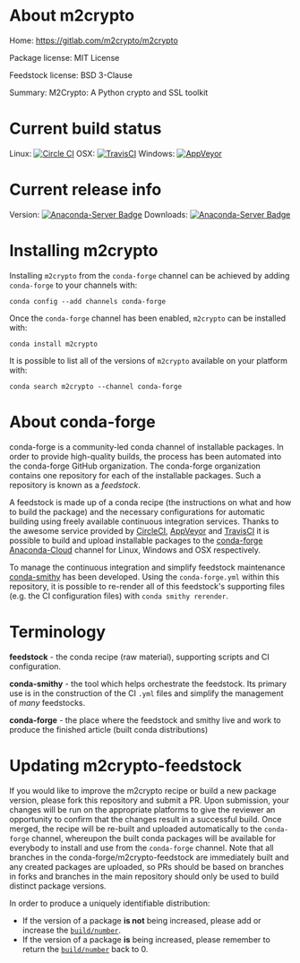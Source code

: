 About m2crypto
==============

Home: https://gitlab.com/m2crypto/m2crypto

Package license: MIT License

Feedstock license: BSD 3-Clause

Summary: M2Crypto: A Python crypto and SSL toolkit



Current build status
====================

Linux: [![Circle CI](https://circleci.com/gh/conda-forge/m2crypto-feedstock.svg?style=shield)](https://circleci.com/gh/conda-forge/m2crypto-feedstock)
OSX: [![TravisCI](https://travis-ci.org/conda-forge/m2crypto-feedstock.svg?branch=master)](https://travis-ci.org/conda-forge/m2crypto-feedstock)
Windows: [![AppVeyor](https://ci.appveyor.com/api/projects/status/github/conda-forge/m2crypto-feedstock?svg=True)](https://ci.appveyor.com/project/conda-forge/m2crypto-feedstock/branch/master)

Current release info
====================
Version: [![Anaconda-Server Badge](https://anaconda.org/conda-forge/m2crypto/badges/version.svg)](https://anaconda.org/conda-forge/m2crypto)
Downloads: [![Anaconda-Server Badge](https://anaconda.org/conda-forge/m2crypto/badges/downloads.svg)](https://anaconda.org/conda-forge/m2crypto)

Installing m2crypto
===================

Installing `m2crypto` from the `conda-forge` channel can be achieved by adding `conda-forge` to your channels with:

```
conda config --add channels conda-forge
```

Once the `conda-forge` channel has been enabled, `m2crypto` can be installed with:

```
conda install m2crypto
```

It is possible to list all of the versions of `m2crypto` available on your platform with:

```
conda search m2crypto --channel conda-forge
```


About conda-forge
=================

conda-forge is a community-led conda channel of installable packages.
In order to provide high-quality builds, the process has been automated into the
conda-forge GitHub organization. The conda-forge organization contains one repository
for each of the installable packages. Such a repository is known as a *feedstock*.

A feedstock is made up of a conda recipe (the instructions on what and how to build
the package) and the necessary configurations for automatic building using freely
available continuous integration services. Thanks to the awesome service provided by
[CircleCI](https://circleci.com/), [AppVeyor](http://www.appveyor.com/)
and [TravisCI](https://travis-ci.org/) it is possible to build and upload installable
packages to the [conda-forge](https://anaconda.org/conda-forge)
[Anaconda-Cloud](http://docs.anaconda.org/) channel for Linux, Windows and OSX respectively.

To manage the continuous integration and simplify feedstock maintenance
[conda-smithy](http://github.com/conda-forge/conda-smithy) has been developed.
Using the ``conda-forge.yml`` within this repository, it is possible to re-render all of
this feedstock's supporting files (e.g. the CI configuration files) with ``conda smithy rerender``.


Terminology
===========

**feedstock** - the conda recipe (raw material), supporting scripts and CI configuration.

**conda-smithy** - the tool which helps orchestrate the feedstock.
                   Its primary use is in the construction of the CI ``.yml`` files
                   and simplify the management of *many* feedstocks.

**conda-forge** - the place where the feedstock and smithy live and work to
                  produce the finished article (built conda distributions)


Updating m2crypto-feedstock
===========================

If you would like to improve the m2crypto recipe or build a new
package version, please fork this repository and submit a PR. Upon submission,
your changes will be run on the appropriate platforms to give the reviewer an
opportunity to confirm that the changes result in a successful build. Once
merged, the recipe will be re-built and uploaded automatically to the
`conda-forge` channel, whereupon the built conda packages will be available for
everybody to install and use from the `conda-forge` channel.
Note that all branches in the conda-forge/m2crypto-feedstock are
immediately built and any created packages are uploaded, so PRs should be based
on branches in forks and branches in the main repository should only be used to
build distinct package versions.

In order to produce a uniquely identifiable distribution:
 * If the version of a package **is not** being increased, please add or increase
   the [``build/number``](http://conda.pydata.org/docs/building/meta-yaml.html#build-number-and-string).
 * If the version of a package **is** being increased, please remember to return
   the [``build/number``](http://conda.pydata.org/docs/building/meta-yaml.html#build-number-and-string)
   back to 0.
